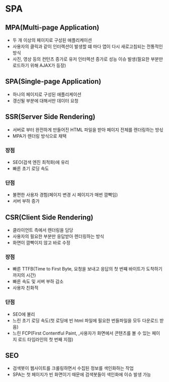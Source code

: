 # SPA

## MPA(Multi-page Application)
- 두 개 이상의 페이지로 구성된 애플리케이션
- 사용자의 클릭과 같이 인터렉션이 발생할 떄 마다 앱이 다시 새로고침되는 전통적인 방식
- 사진, 영상 등의 컨턴츠 증가로 유저 인터렉션 증가로 성능 이슈 발생(필요한 부분만 로드하기 위해 AJAX가 등장)

## SPA(Single-page Application)
- 하나의 페이지로 구성된 애플리케이션
- 갱신될 부분에 대해서만 데이터 요청

## SSR(Server Side Rendering)
- 서버로 부터 완전하게 만들어진 HTML 파일을 받아 페이지 전체를 렌더링하는 방싟
- MPA가 렌더링 방식으로 채택

### 장점
- SEO(검색 엔진 최적화)에 유리
- 빠른 초기 로딩 속도

### 단점
- 불편한 사용자 경험(페이지 변경 시 페이지가 매번 깜빡임)
- 서버 부하 증가

## CSR(Client Side Rendering)
- 클라이언트 측에서 렌더링을 담당
- 사용자의 필요한 부분만 응답받아 렌더링하는 방식
- 화면이 깜빡이지 않고 바로 수정

### 장점
- 빠른 TTFB(Time to First Byte, 요청을 보내고 응답의 첫 번쨰 바이트가 도착하기까지의 시간)
- 빠른 속도 및 서버 부하 감소
- 사용자 친화적

### 단점
- SEO에 불리
- 느린 초기 로딩 속도(첫 로딩에 빈 html 파일에 필요한 번들파일을 모두 다운로드 받음)
- 느린 FCP(First Contentful Paint, ,사용자가 화면에서 콘텐츠를 볼 수 있는 페이지 로드 타임라인의 첫 번째 지점)

## SEO
- 검색봇이 웹사이트를 크롤링하면서 수집된 정보를 색인화하는 작업
- SPA는 첫 페이지가 빈 화면이기 때문에 검색봇들이 색인화에 이슈 발생 가능